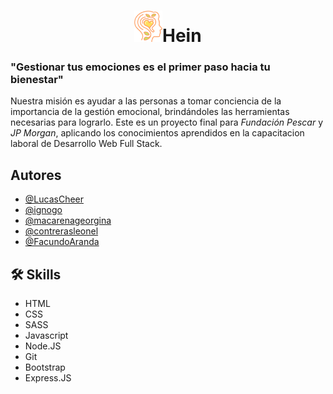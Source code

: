 <!-- Documentación del Proyecto HEIN -->
<div align="center">
  <h1 style="text-align: center;"><img src="/src/assets/icons/hein_logo_3.png" alt="Descripción de la imagen" style="max-width: 100%; height: 50px;">Hein</h1>
</div>


<h3>"Gestionar tus emociones es el primer paso hacia tu bienestar"</h3> 

Nuestra misión es ayudar a las personas a tomar conciencia de la importancia de la gestión emocional, brindándoles las herramientas necesarias para lograrlo. Este es un proyecto final para *Fundación Pescar* y *JP Morgan*, aplicando los conocimientos aprendidos en la capacitacion laboral de Desarrollo Web Full Stack.

## Autores

- [@LucasCheer](https://www.github.com/LucasCheer)
- [@ignogo](https://www.github.com/ignogo)
- [@macarenageorgina](https://www.github.com/macarenageorgina)
- [@contrerasleonel](https://www.github.com/contrerasleonel)
- [@FacundoAranda](https://www.github.com/FacundoAranda)

## 🛠 Skills
- HTML
- CSS
- SASS
- Javascript
- Node.JS
- Git
- Bootstrap
- Express.JS

